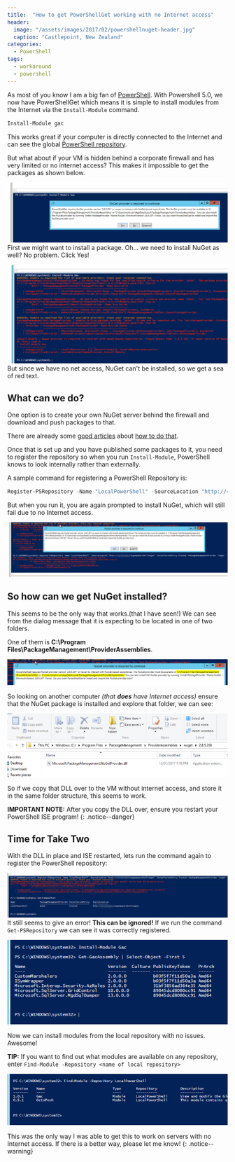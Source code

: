 ```yaml
---
title:  "How to get PowerShellGet working with no Internet access"
header:
  image: "/assets/images/2017/02/powershellnuget-header.jpg"
  caption: "Castlepoint, New Zealand"
categories: 
  - PowerShell
tags:
  - workaround
  - powershell
---
```

As most of you know I am a big fan of [PowerShell](https://msdn.microsoft.com/en-us/powershell/mt173057.aspx). With Powershell 5.0, we now have PowerShellGet which means it is simple to install modules from the Internet via the `Install-Module` command.

```powershell
Install-Module gac
```

This works great if your computer is directly connected to the Internet and can see the global [PowerShell repository](http://www.powershellgallery.com/).

But what about if your VM is hidden behind a corporate firewall and has very limited or no internet access?
This makes it impossible to get the packages as shown below.

![](/assets/images/2017/02/2017-02-21_21-58-15.png)
First we might want to install a package. Oh... we need to install NuGet as well? No problem. Click Yes!

![](/assets/images/2017/02/2017-02-21_21-58-16.png)
But since we have no net access, NuGet can't be installed, so we get a sea of red text.

## What can we do?

One option is to create your own NuGet server behind the firewall and download and push packages to that.

There are already some [good articles](http://www.hanselman.com/blog/HowToHostYourOwnNuGetServerAndPackageFeed.aspx) about [how to do that](https://blogs.msdn.microsoft.com/powershell/2014/05/20/setting-up-an-internal-powershellget-repository/).

Once that is set up and you have published some packages to it, you need to register the repository so when you run `Install-Module`, PowerShell knows to look internally rather than externally.

A sample command for registering a PowerShell Repository is:

```powershell
Register-PSRepository -Name "LocalPowerShell" -SourceLocation "http://<servername>/nugetpowershell/nuget" -InstallationPolicy Trusted -PackageManagementProvider 'nuget'
```

But when you run it, you are again prompted to install NuGet, which will still fail due to no Internet access.

![](/assets/images/2017/02/2017-02-21_21-58-16b.png)

## So how can we get NuGet installed?

This seems to be the only way that works.(that I have seen!) 
We can see from the dialog message that it is expecting to be located in one of two folders.

One of them is **C:\Program Files\PackageManagement\ProviderAssemblies**.

![](/assets/images/2017/02/2017-02-21_21-58-16c.png)

So looking on another computer _(that **does** have Internet access)_ ensure that the NuGet package is installed and explore that folder, we can see:

![](/assets/images/2017/02/2017-02-21_22-12-21.png)

So if we copy that DLL over to the VM without internet access, and store it in the same folder structure, this seems to work.

**IMPORTANT NOTE:** After you copy the DLL over, ensure you restart your PowerShell ISE program!
{: .notice--danger}

## Time for Take Two
With the DLL in place and ISE restarted, lets run the command again to register the PowerShell repository:

![](/assets/images/2017/02/2017-02-21_22-17-38.png)
It still seems to give an error! **This can be ignored!** 
If we run the command `Get-PSRepository` we can see it was correctly registered.

![](/assets/images/2017/02/2017-02-21_22-18-29.png)

Now we can install modules from the local repository with no issues. Awesome!

**TIP:** If you want to find out what modules are available on any repository, enter `Find-Module -Repository <name of local repository>`

![](/assets/images/2017/02/2017-02-21_22-19-12.png)

This was the only way I was able to get this to work on servers with no Internet access. If there is a better way, please let me know!
{: .notice--warning}